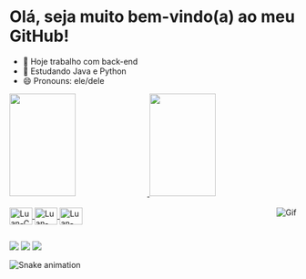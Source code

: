 # Olá, seja muito bem-vindo(a) ao meu GitHub!

- 🔭 Hoje trabalho com back-end
- 🌱 Estudando Java e Python
- 😄 Pronouns: ele/dele

<div>
  <a href="https://github.com/luansouzaprogramador">
  <img width="48%" height="180em" src="https://github-readme-stats.vercel.app/api?username=luansouzaprogramador&show_icons=true&theme=dracula&include_all_comits=true&count_private=true"/>
  <img width="48%" height="180em" src="https://github-readme-stats.vercel.app/api/top-langs/?username=luansouzaprogramador&layout=compact&langs_count=16&theme=dracula"/>
</div>

<div style=display": inline_block"><br>
  <img align="center" alt="Luan-C" height="30" width="40" src="https://cdn.jsdelivr.net/gh/devicons/devicon/icons/c/c-original.svg">
  <img align="center" alt="Luan-Java" height="30" width="40" src="https://cdn.jsdelivr.net/gh/devicons/devicon/icons/java/java-plain-wordmark.svg">
  <img align="center" alt="Luan-Python" height="30" width="40" src="https://cdn.jsdelivr.net/gh/devicons/devicon/icons/python/python-original-wordmark.svg">
  <img align="right" alt="Gif" src="https://gifs.alphacoders.com/gifs/view/3987.gif">
</div>

##

<div>
  <a href="https://br.linkedin.com/in/luansouza10" target="_blank"><img src="https://img.shields.io/badge/LinkedIn-0077B5?style=for-the-badge&logo=linkedin&logoColor=white" target="_blank"></a>
  <a href="mailto:luanmarcelino1000@gmail.com" target="_blank"><img src="https://img.shields.io/badge/Gmail-D14836?style=for-the-badge&logo=gmail&logoColor=white" target="_blank"></a>
  <a href="https://wa.me/5531986975142" target="_blank"><img src="https://img.shields.io/badge/WhatsApp-25D366?style=for-the-badge&logo=whatsapp&logoColor=white" target="_blank"></a>
</div>

![Snake animation](https://github.com/luansouzaprogramador/luansouzaprogramador/blob/output/github-contribution-grid-snake.svg)
